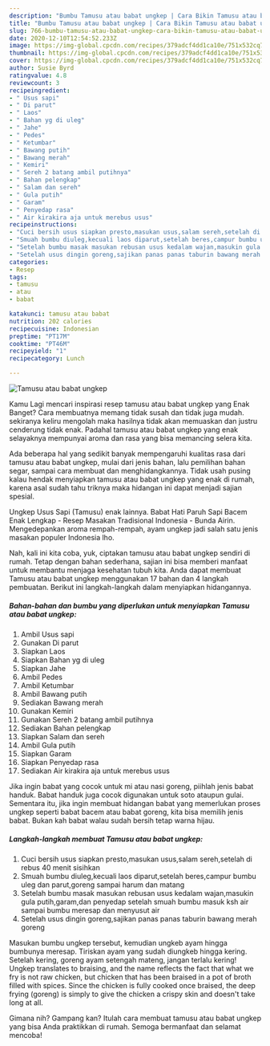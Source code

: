 ```yaml
---
description: "Bumbu Tamusu atau babat ungkep | Cara Bikin Tamusu atau babat ungkep Yang Mudah Dan Praktis"
title: "Bumbu Tamusu atau babat ungkep | Cara Bikin Tamusu atau babat ungkep Yang Mudah Dan Praktis"
slug: 766-bumbu-tamusu-atau-babat-ungkep-cara-bikin-tamusu-atau-babat-ungkep-yang-mudah-dan-praktis
date: 2020-12-10T12:54:52.233Z
image: https://img-global.cpcdn.com/recipes/379adcf4dd1ca10e/751x532cq70/tamusu-atau-babat-ungkep-foto-resep-utama.jpg
thumbnail: https://img-global.cpcdn.com/recipes/379adcf4dd1ca10e/751x532cq70/tamusu-atau-babat-ungkep-foto-resep-utama.jpg
cover: https://img-global.cpcdn.com/recipes/379adcf4dd1ca10e/751x532cq70/tamusu-atau-babat-ungkep-foto-resep-utama.jpg
author: Susie Byrd
ratingvalue: 4.8
reviewcount: 3
recipeingredient:
- " Usus sapi"
- " Di parut"
- " Laos"
- " Bahan yg di uleg"
- " Jahe"
- " Pedes"
- " Ketumbar"
- " Bawang putih"
- " Bawang merah"
- " Kemiri"
- " Sereh 2 batang ambil putihnya"
- " Bahan pelengkap"
- " Salam dan sereh"
- " Gula putih"
- " Garam"
- " Penyedap rasa"
- " Air kirakira aja untuk merebus usus"
recipeinstructions:
- "Cuci bersih usus siapkan presto,masukan usus,salam sereh,setelah di rebus 40 menit sisihkan"
- "Smuah bumbu diuleg,kecuali laos diparut,setelah beres,campur bumbu uleg dan parut,goreng sampai harum dan matang"
- "Setelah bumbu masak masukan rebusan usus kedalam wajan,masukin gula putih,garam,dan penyedap setelah smuah bumbu masuk ksh air sampai bumbu meresap dan menyusut air"
- "Setelah usus dingin goreng,sajikan panas panas taburin bawang merah goreng"
categories:
- Resep
tags:
- tamusu
- atau
- babat

katakunci: tamusu atau babat 
nutrition: 202 calories
recipecuisine: Indonesian
preptime: "PT17M"
cooktime: "PT46M"
recipeyield: "1"
recipecategory: Lunch

---
```



![Tamusu atau babat ungkep](https://img-global.cpcdn.com/recipes/379adcf4dd1ca10e/751x532cq70/tamusu-atau-babat-ungkep-foto-resep-utama.jpg)

Kamu Lagi mencari inspirasi resep tamusu atau babat ungkep yang Enak Banget? Cara membuatnya memang tidak susah dan tidak juga mudah. sekiranya keliru mengolah maka hasilnya tidak akan memuaskan dan justru cenderung tidak enak. Padahal tamusu atau babat ungkep yang enak selayaknya mempunyai aroma dan rasa yang bisa memancing selera kita.

Ada beberapa hal yang sedikit banyak mempengaruhi kualitas rasa dari tamusu atau babat ungkep, mulai dari jenis bahan, lalu pemilihan bahan segar, sampai cara membuat dan menghidangkannya. Tidak usah pusing kalau hendak menyiapkan tamusu atau babat ungkep yang enak di rumah, karena asal sudah tahu triknya maka hidangan ini dapat menjadi sajian spesial.

Ungkep Usus Sapi (Tamusu) enak lainnya. Babat Hati Paruh Sapi Bacem Enak Lengkap - Resep Masakan Tradisional Indonesia - Bunda Airin. Mengedepankan aroma rempah-rempah, ayam ungkep jadi salah satu jenis masakan populer Indonesia lho.


Nah, kali ini kita coba, yuk, ciptakan tamusu atau babat ungkep sendiri di rumah. Tetap dengan bahan sederhana, sajian ini bisa memberi manfaat untuk membantu menjaga kesehatan tubuh kita. Anda dapat membuat Tamusu atau babat ungkep menggunakan 17 bahan dan 4 langkah pembuatan. Berikut ini langkah-langkah dalam menyiapkan hidangannya.

<!--inarticleads1-->

##### Bahan-bahan dan bumbu yang diperlukan untuk menyiapkan Tamusu atau babat ungkep:

1. Ambil  Usus sapi
1. Gunakan  Di parut
1. Siapkan  Laos
1. Siapkan  Bahan yg di uleg
1. Siapkan  Jahe
1. Ambil  Pedes
1. Ambil  Ketumbar
1. Ambil  Bawang putih
1. Sediakan  Bawang merah
1. Gunakan  Kemiri
1. Gunakan  Sereh 2 batang ambil putihnya
1. Sediakan  Bahan pelengkap
1. Siapkan  Salam dan sereh
1. Ambil  Gula putih
1. Siapkan  Garam
1. Siapkan  Penyedap rasa
1. Sediakan  Air kirakira aja untuk merebus usus


Jika ingin babat yang cocok untuk mi atau nasi goreng, piihlah jenis babat handuk. Babat handuk juga cocok digunakan untuk soto ataupun gulai. Sementara itu, jika ingin membuat hidangan babat yang memerlukan proses ungkep seperti babat bacem atau babat goreng, kita bisa memilih jenis babat. Bukan kah babat walau sudah bersih tetap warna hijau. 

<!--inarticleads2-->

##### Langkah-langkah membuat Tamusu atau babat ungkep:

1. Cuci bersih usus siapkan presto,masukan usus,salam sereh,setelah di rebus 40 menit sisihkan
1. Smuah bumbu diuleg,kecuali laos diparut,setelah beres,campur bumbu uleg dan parut,goreng sampai harum dan matang
1. Setelah bumbu masak masukan rebusan usus kedalam wajan,masukin gula putih,garam,dan penyedap setelah smuah bumbu masuk ksh air sampai bumbu meresap dan menyusut air
1. Setelah usus dingin goreng,sajikan panas panas taburin bawang merah goreng


Masukan bumbu ungkep tersebut, kemudian ungkeb ayam hingga bumbunya meresap. Tiriskan ayam yang sudah diungkeb hingga kering. Setelah kering, goreng ayam setengah mateng, jangan terlalu kering! Ungkep translates to braising, and the name reflects the fact that what we fry is not raw chicken, but chicken that has been braised in a pot of broth filled with spices. Since the chicken is fully cooked once braised, the deep frying (goreng) is simply to give the chicken a crispy skin and doesn&#39;t take long at all. 

Gimana nih? Gampang kan? Itulah cara membuat tamusu atau babat ungkep yang bisa Anda praktikkan di rumah. Semoga bermanfaat dan selamat mencoba!
